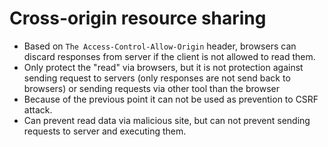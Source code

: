 # Cross-origin resource sharing

* Based on `The Access-Control-Allow-Origin`  header, browsers can discard responses from server if the client is not allowed to read them.
* Only protect the "read" via browsers, but it is not protection against sending request to servers (only responses are not send back to browsers) or
  sending requests via other tool than the browser
* Because of the previous point it can not be used as prevention to CSRF attack.
* Can prevent read data via malicious site, but can not prevent sending requests to server and executing them.
